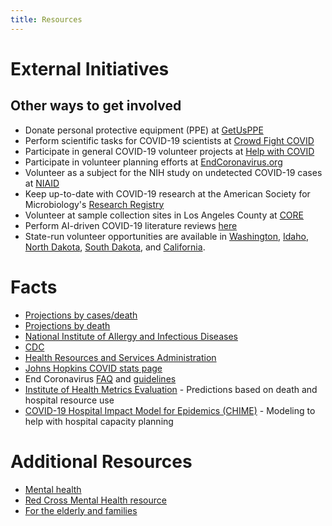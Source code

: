 ```yaml
---
title: Resources
---
```

# External Initiatives

## Other ways to get involved

* Donate personal protective equipment (PPE) at [GetUsPPE](https://getusppe.org/)
* Perform scientific tasks for COVID-19 scientists at [Crowd Fight COVID](https://crowdfightcovid19.org/)
* Participate in general COVID-19 volunteer projects at [Help with COVID](https://helpwithcovid.com/)
* Participate in volunteer planning efforts at [EndCoronavirus.org](EndCoronavirus.org)
* Volunteer as a subject for the NIH study on undetected COVID-19 cases at [NIAID](https://www.niaid.nih.gov/news-events/nih-begins-study-quantify-undetected-cases-coronavirus-infection)
* Keep up-to-date with COVID-19 research at the American Society for Microbiology's [Research Registry](https://asm.org/COVID/COVID-19-Research-Registry/Home)
* Volunteer at sample collection sites in Los Angeles County at [CORE](https://www.coreresponse.org/get-involved)
* Perform AI-driven COVID-19 literature reviews [here](https://docs.google.com/document/d/1W-n45ZXNBxI8wfyx0WSWj0Sr-wjV3-tOOiUsuSqJW9U/edit?usp=sharing)
* State-run volunteer opportunities are available in [Washington](https://www.doh.wa.gov/Emergencies/NovelCoronavirusOutbreak2020COVID19/HealthcareProviders/EmergencyVolunteerHealthPractitioners), [Idaho](https://coronavirus.idaho.gov/how-to-help/), [North Dakota](https://ndresponse.gov/covid-19-resources/get-involved-how-you-can-help), [South Dakota](https://volunteers.sd.gov/), and [California](https://bit.ly/RCCC-Recruitment-Survey).

# Facts

* [Projections by cases/death](https://www.worldometers.info/coronavirus/)
* [Projections by death](https://covid19.healthdata.org/united-states-of-america)
* [National Institute of Allergy and Infectious Diseases](https://www.niaid.nih.gov/diseases-conditions/coronaviruses)
* [CDC](https://www.cdc.gov/coronavirus/2019-ncov/index.html)
* [Health Resources and Services Administration](https://www.hrsa.gov/opa/COVID-19-resources)
* [Johns Hopkins COVID stats page](https://coronavirus.jhu.edu/map.html)
* End Coronavirus [FAQ](https://www.endcoronavirus.org/faq) and [guidelines](https://www.endcoronavirus.org/guidelines)
* [Institute of Health Metrics Evaluation](http://www.healthdata.org/covid) - Predictions based on death and hospital resource use
* [COVID-19 Hospital Impact Model for Epidemics (CHIME)](https://oto.med.upenn.edu/2020/03/31/covid-19-hospital-impact-model-for-epidemics-chime/) - Modeling to help with hospital capacity planning

# Additional Resources

* [Mental health](https://mhanational.org/covid19)
* [Red Cross Mental Health resource](https://www.redcross.org/take-a-class/classes/mental-health-first-aid-for-covid-19-online/a6R3o0000014ZIg.html)
* [For the elderly and families](https://nanha.org/2020/09/17/covid-19-resources-for-the-elderly-and-families/)